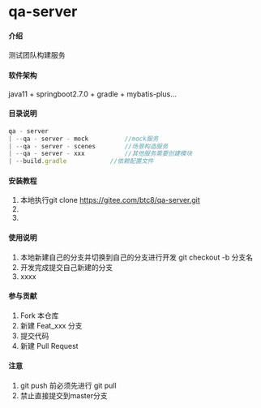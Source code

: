 # qa-server

#### 介绍

测试团队构建服务

#### 软件架构

java11 + springboot2.7.0 + gradle + mybatis-plus...

#### 目录说明

```javascript
qa - server
| --qa - server - mock  		//mock服务
| --qa - server - scenes 		//场景构造服务
| --qa - server - xxx			//其他服务需要创建模块
| --build.gradle 			//依赖配置文件
```

#### 安装教程

1. 本地执行git clone https://gitee.com/btc8/qa-server.git
2.
3.

#### 使用说明

1. 本地新建自己的分支并切换到自己的分支进行开发 git checkout -b 分支名
2. 开发完成提交自己新建的分支
3. xxxx

#### 参与贡献

1. Fork 本仓库
2. 新建 Feat_xxx 分支
3. 提交代码
4. 新建 Pull Request

#### 注意

1. git push 前必须先进行 git pull
2. 禁止直接提交到master分支
